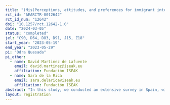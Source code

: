 ```yaml
---
title: "(Mis)Perceptions, attitudes, and preferences for immigrant integration: Evidence from a survey experiment"
rct_id: "AEARCTR-0012642"
rct_id_num: "12642"
doi: "10.1257/rct.12642-1.0"
date: "2024-03-05"
status: "completed"
jel: "C90, D64, D83, D91, J15, Z18"
start_year: "2023-05-19"
end_year: "2023-05-29"
pi: "Odra Quesada"
pi_other:
  - name: David Martinez de Lafuente
    email: david.martinez@iseak.eu
    affiliation: Fundación ISEAK
  - name: Sara de la Rica
    email: sara.delarica@iseak.eu
    affiliation: Fundación ISEAK
abstract: "In this study, we conducted an extensive survey in Spain, with a sample size of 3,200 non-immigrants. The main focus of our research was to explore the native population's perspectives on immigration and how these perceptions affect their preferences regarding both migration policies and the labor integration of immigrants. Given the significant impact of immigration on Spain's demographic landscape and its integration into society, our survey aimed to collect detailed and quantitative data on how natives perceive various aspects of immigration, including the number of immigrants, their origins, unemployment rates, and educational backgrounds. A central aspect of our analysis was to compare these perceptions with actual realities to determine their accuracy. We also explored respondents' attitudes toward a range of policies, including migration policies and labor market integration policies. This comprehensive approach allowed us to examine support for policies aimed at attracting and integrating immigrants into Spanish society. To establish causality in these relationships, we implemented two randomized information treatments. "
layout: registration
---
```


